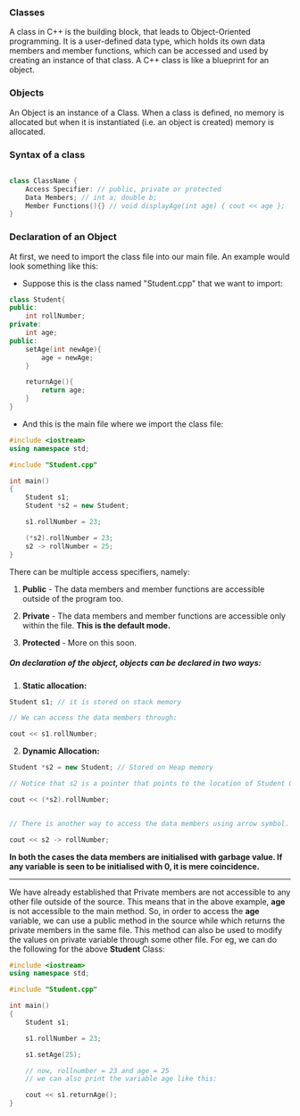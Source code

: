### Classes 

A class in C++ is the building block, that leads to Object-Oriented programming. It is a user-defined data type, which holds its own data members and member functions, which can be accessed and used by creating an instance of that class. A C++ class is like a blueprint for an object.

### Objects 

An Object is an instance of a Class. When a class is defined, no memory is allocated but when it is instantiated (i.e. an object is created) memory is allocated.


### Syntax of a class

```C++

class ClassName {
	Access Specifier: // public, private or protected
	Data Members; // int a; double b;
	Member Functions(){} // void displayAge(int age) { cout << age };
}
```
### Declaration of an Object

At first, we need to import the class file into our main file. An example would look something like this:

- Suppose this is the class named "Student.cpp" that we want to import:

```C++
class Student{
public:
	int rollNumber;
private:
	int age;
public:
	setAge(int newAge){
		age = newAge;
	}

	returnAge(){
		return age;
	}
}
```

- And this is the main file where we import the class file:

```C++
#include <iostream>
using namespace std;

#include "Student.cpp"

int main()
{
	Student s1;
	Student *s2 = new Student;

	s1.rollNumber = 23;

	(*s2).rollNumber = 23;
	s2 -> rollNumber = 25;
}

```


There can be multiple access specifiers, namely:
1. **Public** - The data members and member functions are accessible outside of the program too.

2. **Private** - The data members and member functions are accessible only within the file. **This is the default mode.**

3. **Protected** - More on this soon.

##### On declaration of the object, objects can be declared in two ways:
 
1. **Static allocation:**

```C++
Student s1; // it is stored on stack memory

// We can access the data members through:

cout << s1.rollNumber;
```

2. **Dynamic Allocation:**

```C++
Student *s2 = new Student; // Stored on Heap memory

// Notice that s2 is a pointer that points to the location of Student Object in the heap memory. This implies that we need to access the data through pointer approach, i.e.,

cout << (*s2).rollNumber;


// There is another way to access the data members using arrow symbol.

cout << s2 -> rollNumber;
```

**In both the cases the data members are initialised with garbage value. If any variable is seen to be initialised with 0, it is mere coincidence.**

---

We have already established that Private members are not accessible to any other file outside of the source. This means that in the above example, **age** is not accessible to the main method. So, in order to access the **age** variable, we can use a public method in the source while which returns the private members in the same file. This method can also be used to modify the values on private variable through some other file. For eg, we can do the following for the above **Student** Class:


```C++
#include <iostream>
using namespace std;

#include "Student.cpp"

int main()
{
	Student s1;

	s1.rollNumber = 23;

	s1.setAge(25);

	// now, rollnumber = 23 and age = 25
	// we can also print the variable age like this:

	cout << s1.returnAge();
}
```